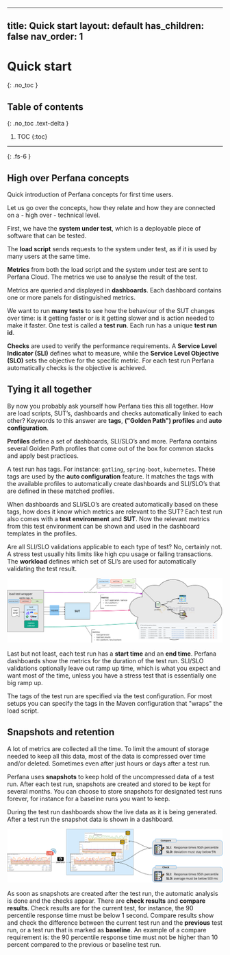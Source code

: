 
---
title: Quick start
layout: default
has_children: false
nav_order: 1
---

# Quick start
{: .no_toc }

## Table of contents
{: .no_toc .text-delta }

1. TOC
{:toc}

---

{: .fs-6 }

## High over Perfana concepts

Quick introduction of Perfana concepts for first time users.

Let us go over the concepts, how they relate and how they are connected 
on a - high over - technical level.

First, we have the __system under test__, which is a deployable piece of software that can be tested.

The __load script__ sends requests to the system under test, as if it is used by many users 
at the same time.

__Metrics__ from both the load script and the system under test are sent to Perfana Cloud. 
The metrics we use to analyse the result of the test.

Metrics are queried and displayed in __dashboards__. Each dashboard contains one or more panels 
for distinguished metrics.

We want to run __many tests__ to see how the behaviour of the SUT changes over time: is it 
getting faster or is it getting slower and is action needed to make it faster.
One test is called a __test run__. Each run has a unique __test run id__.

__Checks__ are used to verify the performance requirements. A __Service Level Indicator (SLI)__ 
defines what to measure, while the __Service Level Objective (SLO)__ sets the objective for 
the specific metric. For each test run Perfana automatically checks is the objective is achieved.

## Tying it all together

By now you probably ask yourself how Perfana ties this all together. How are load scripts, 
SUT’s, dashboards and checks automatically linked to each other? Keywords to this answer are __tags__, 
__("Golden Path") profiles__ and __auto configuration__.

__Profiles__ define a set of dashboards, SLI/SLO’s and more. Perfana contains several Golden Path profiles
that come out of the box for common stacks and apply best practices.

A test run has tags. For instance: `gatling`, `spring-boot`, `kubernetes`. These tags are used by the
__auto configuration__ feature. It matches the tags with the available profiles to automatically create
dashboards and SLI/SLO’s that are defined in these matched profiles.

When dashboards and SLI/SLO’s are created automatically based on these tags, how does it know 
which metrics are relevant to the SUT? Each test run also comes with a __test environment__ and __SUT__.
Now the relevant metrics from this test environment can be shown and used in the dashboard templates in the profiles.

Are all SLI/SLO validations applicable to each type of test? No, certainly not. A stress test usually
hits limits like high cpu usage or failing transactions. The __workload__ defines which set of SLI’s are used for automatically 
validating the test result.

![Getting started overview - part 1](/docs/images/getting-started-overview-1.png)

Last but not least, each test run has a __start time__ and an __end time__. Perfana dashboards show the
metrics for the duration of the test run. SLI/SLO validations optionally leave out ramp up time, 
which is what you expect and want most of the time, unless you have a stress test that is essentially
one big ramp up.

The tags of the test run are specified via the test configuration. For most setups you can specify the
tags in the Maven configuration that "wraps" the load script. 

## Snapshots and retention

A lot of metrics are collected all the time. To limit the amount of storage needed to keep all
this data, most of the data is compressed over time and/or deleted. Sometimes even after just hours
or days after a test run.

Perfana uses __snapshots__ to keep hold of the uncompressed data of a test run. After each test run,
snapshots are created and stored to be kept for several months. You can choose to store snapshots
for designated test runs forever, for instance for a baseline runs you want to keep.

During the test run dashboards show the live data as it is being generated. After a test run the
snapshot data is shown in a dashboard.

![Getting started overview - part 2](/docs/images/getting-started-overview-2.png)

As soon as snapshots are created after the test run, the automatic analysis is done and the checks
appear. There are __check results__ and __compare results__. Check results are for the current test, 
for instance, the 90 percentile response time must be below 1 second. Compare results show and 
check the difference between the current test run and the __previous__ test run, or a test run that
is marked as __baseline__. An example of a compare requirement is: the 90 percentile response time
must not be higher than 10 percent compared to the previous or baseline test run.
